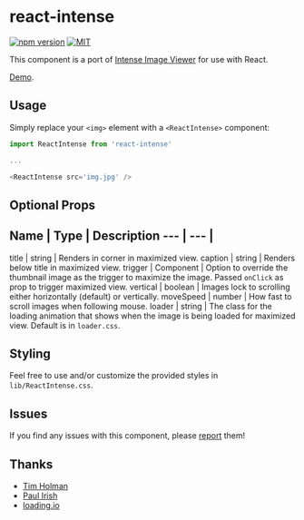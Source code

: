 # react-intense

[![npm version](https://badge.fury.io/js/react-intense.svg)](https://badge.fury.io/js/react-intense) [![MIT](https://img.shields.io/badge/license-MIT-blue.svg)](https://raw.githubusercontent.com/brycedorn/react-intense/master/LICENSE)

This component is a port of [Intense Image Viewer](http://tholman.com/intense-images/) for use with React.

[Demo](http://bryce.io/react-intense).

## Usage

Simply replace your `<img>` element with a `<ReactIntense>` component:

```javascript
import ReactIntense from 'react-intense'

...

<ReactIntense src='img.jpg' />
```

## Optional Props

Name | Type | Description
--- | --- |
 ---
title | string | Renders in corner in maximized view.
caption | string | Renders below title in maximized view.
trigger | Component<any> | Option to override the thumbnail image as the trigger to maximize the image. Passed `onClick` as prop to trigger maximized view.
vertical | boolean | Images lock to scrolling either horizontally (default) or vertically.
moveSpeed | number | How fast to scroll images when following mouse.
loader | string | The class for the loading animation that shows when the image is being loaded for maximized view. Default is in `loader.css`.

## Styling

Feel free to use and/or customize the provided styles in `lib/ReactIntense.css`.

## Issues

 If you find any issues with this component, please [report](https://github.com/brycedorn/react-intense/issues) them!
 
## Thanks
* [Tim Holman](https://github.com/tholman)
* [Paul Irish](https://gist.github.com/paulirish/1579671)
* [loading.io](http://loading.io)